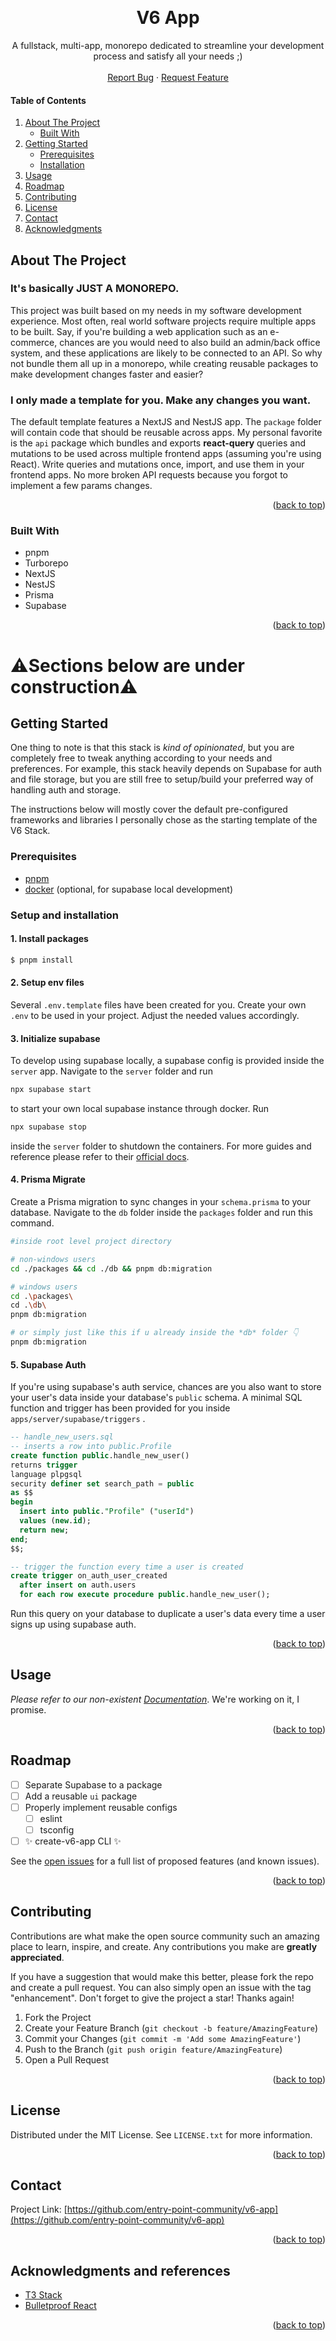 <!-- Improved compatibility of back to top link: See: https://github.com/othneildrew/Best-README-Template/pull/73 -->

<a name="readme-top"></a>

<!-- PROJECT LOGO -->
<br />
<div align="center">
  <!-- <a href="https://github.com/entry-point-community/v6-app">
    <img src="images/logo.png" alt="Logo" width="80" height="80">
  </a> -->

<h1 align="center">V6 App</h1>

  <p align="center">
    A fullstack, multi-app, monorepo dedicated to streamline your development process and satisfy all your needs ;)
    <br />
    <!-- <a href="https://github.com/entry-point-community/v6-app"><strong>Explore the docs »</strong></a>
    <br /> -->
    <br />
    <a href="https://github.com/entry-point-community/v6-app/issues">Report Bug</a>
    ·
    <a href="https://github.com/entry-point-community/v6-app/issues">Request Feature</a>
  </p>
</div>

<!-- TABLE OF CONTENTS -->
<h4>Table of Contents</h4>
<ol>
  <li>
    <a href="#about-the-project">About The Project</a>
    <ul>
      <li><a href="#built-with">Built With</a></li>
    </ul>
  </li>
  <li>
    <a href="#getting-started">Getting Started</a>
    <ul>
      <li><a href="#prerequisites">Prerequisites</a></li>
      <li><a href="#installation">Installation</a></li>
    </ul>
  </li>
  <li><a href="#usage">Usage</a></li>
  <li><a href="#roadmap">Roadmap</a></li>
  <li><a href="#contributing">Contributing</a></li>
  <li><a href="#license">License</a></li>
  <li><a href="#contact">Contact</a></li>
  <li><a href="#acknowledgments">Acknowledgments</a></li>
</ol>

<!-- ABOUT THE PROJECT -->

## About The Project

### It's basically JUST A MONOREPO.

This project was built based on my needs in my software development experience. Most often, real world software projects require multiple apps to be built. Say, if you're building a web application such as an e-commerce, chances are you would need to also build an admin/back office system, and these applications are likely to be connected to an API. So why not bundle them all up in a monorepo, while creating reusable packages to make development changes faster and easier?

### I only made a template for you. Make any changes you want.

The default template features a NextJS and NestJS app. The `package` folder will contain code that should be reusable across apps. My personal favorite is the `api` package which bundles and exports **react-query** queries and mutations to be used across multiple frontend apps (assuming you're using React). Write queries and mutations once, import, and use them in your frontend apps. No more broken API requests because you forgot to implement a few params changes.

<p align="right">(<a href="#readme-top">back to top</a>)</p>

### Built With

- pnpm
- Turborepo
- NextJS
- NestJS
- Prisma
- Supabase

<p align="right">(<a href="#readme-top">back to top</a>)</p>

# ⚠️Sections below are under construction⚠️

<!-- GETTING STARTED -->

## Getting Started

One thing to note is that this stack is _kind of opinionated_, but you are completely free to tweak anything according to your needs and preferences. For example, this stack heavily depends on Supabase for auth and file storage, but you are still free to setup/build your preferred way of handling auth and storage.

The instructions below will mostly cover the default pre-configured frameworks and libraries I personally chose as the starting template of the V6 Stack.

### Prerequisites

- [pnpm](https://pnpm.io/installation)
- [docker](https://www.docker.com/) (optional, for supabase local development)

### Setup and installation

#### 1. Install packages

```sh
$ pnpm install
```

#### 2. Setup env files

Several `.env.template` files have been created for you. Create your own `.env` to be used in your project. Adjust the needed values accordingly.

#### 3. Initialize supabase

To develop using supabase locally, a supabase config is provided inside the `server` app. Navigate to the `server` folder and run

```sh
npx supabase start
```

to start your own local supabase instance through docker. Run

```sh
npx supabase stop
```

inside the `server` folder to shutdown the containers. For more guides and reference please refer to their [official docs](https://supabase.com/docs/guides/cli/local-development).

#### 4. Prisma Migrate

Create a Prisma migration to sync changes in your `schema.prisma` to your database. Navigate to the `db` folder inside the `packages` folder and run this command.

```sh
#inside root level project directory

# non-windows users
cd ./packages && cd ./db && pnpm db:migration

# windows users
cd .\packages\
cd .\db\
pnpm db:migration
```

```sh
# or simply just like this if u already inside the *db* folder 👇
pnpm db:migration
```

#### 5. Supabase Auth

If you're using supabase's auth service, chances are you also want to store your user's data inside your database's `public` schema. A minimal SQL function and trigger has been provided for you inside `apps/server/supabase/triggers` .

```sql
-- handle_new_users.sql
-- inserts a row into public.Profile
create function public.handle_new_user()
returns trigger
language plpgsql
security definer set search_path = public
as $$
begin
  insert into public."Profile" ("userId")
  values (new.id);
  return new;
end;
$$;

-- trigger the function every time a user is created
create trigger on_auth_user_created
  after insert on auth.users
  for each row execute procedure public.handle_new_user();

```

Run this query on your database to duplicate a user's data every time a user signs up using supabase auth.

<p align="right">(<a href="#readme-top">back to top</a>)</p>

<!-- USAGE EXAMPLES -->

## Usage

_Please refer to our non-existent [Documentation](https://example.com)_. We're working on it, I promise.

<p align="right">(<a href="#readme-top">back to top</a>)</p>

<!-- ROADMAP -->

## Roadmap

- [ ] Separate Supabase to a package
- [ ] Add a reusable `ui` package
- [ ] Properly implement reusable configs
  - [ ] eslint
  - [ ] tsconfig
- [ ] ✨ create-v6-app CLI ✨

See the [open issues](https://github.com/entry-point-community/v6-app/issues) for a full list of proposed features (and known issues).

<p align="right">(<a href="#readme-top">back to top</a>)</p>

<!-- CONTRIBUTING -->

## Contributing

Contributions are what make the open source community such an amazing place to learn, inspire, and create. Any contributions you make are **greatly appreciated**.

If you have a suggestion that would make this better, please fork the repo and create a pull request. You can also simply open an issue with the tag "enhancement".
Don't forget to give the project a star! Thanks again!

1. Fork the Project
2. Create your Feature Branch (`git checkout -b feature/AmazingFeature`)
3. Commit your Changes (`git commit -m 'Add some AmazingFeature'`)
4. Push to the Branch (`git push origin feature/AmazingFeature`)
5. Open a Pull Request

<p align="right">(<a href="#readme-top">back to top</a>)</p>

<!-- LICENSE -->

## License

Distributed under the MIT License. See `LICENSE.txt` for more information.

<p align="right">(<a href="#readme-top">back to top</a>)</p>

<!-- CONTACT -->

## Contact

Project Link: [https://github.com/entry-point-community/v6-app](https://github.com/entry-point-community/v6-app)

<p align="right">(<a href="#readme-top">back to top</a>)</p>

<!-- ACKNOWLEDGMENTS -->

## Acknowledgments and references

- [T3 Stack](https://github.com/t3-oss/create-t3-app)
- [Bulletproof React](https://github.com/alan2207/bulletproof-react)

<p align="right">(<a href="#readme-top">back to top</a>)</p>

<!-- MARKDOWN LINKS & IMAGES -->
<!-- https://www.markdownguide.org/basic-syntax/#reference-style-links -->

[contributors-shield]: https://img.shields.io/github/contributors/entry-point-community/v6-app.svg?style=for-the-badge
[contributors-url]: https://github.com/entry-point-community/v6-app/graphs/contributors
[forks-shield]: https://img.shields.io/github/forks/entry-point-community/v6-app.svg?style=for-the-badge
[forks-url]: https://github.com/entry-point-community/v6-app/network/members
[stars-shield]: https://img.shields.io/github/stars/entry-point-community/v6-app.svg?style=for-the-badge
[stars-url]: https://github.com/entry-point-community/v6-app/stargazers
[issues-shield]: https://img.shields.io/github/issues/entry-point-community/v6-app.svg?style=for-the-badge
[issues-url]: https://github.com/entry-point-community/v6-app/issues
[license-shield]: https://img.shields.io/github/license/entry-point-community/v6-app.svg?style=for-the-badge
[license-url]: https://github.com/entry-point-community/v6-app/blob/master/LICENSE.txt
[linkedin-shield]: https://img.shields.io/badge/-LinkedIn-black.svg?style=for-the-badge&logo=linkedin&colorB=555
[linkedin-url]: https://linkedin.com/in/linkedin_username
[product-screenshot]: images/screenshot.png
[Next.js]: https://img.shields.io/badge/next.js-000000?style=for-the-badge&logo=nextdotjs&logoColor=white
[Next-url]: https://nextjs.org/
[React.js]: https://img.shields.io/badge/React-20232A?style=for-the-badge&logo=react&logoColor=61DAFB
[React-url]: https://reactjs.org/
[Vue.js]: https://img.shields.io/badge/Vue.js-35495E?style=for-the-badge&logo=vuedotjs&logoColor=4FC08D
[Vue-url]: https://vuejs.org/
[Angular.io]: https://img.shields.io/badge/Angular-DD0031?style=for-the-badge&logo=angular&logoColor=white
[Angular-url]: https://angular.io/
[Svelte.dev]: https://img.shields.io/badge/Svelte-4A4A55?style=for-the-badge&logo=svelte&logoColor=FF3E00
[Svelte-url]: https://svelte.dev/
[Laravel.com]: https://img.shields.io/badge/Laravel-FF2D20?style=for-the-badge&logo=laravel&logoColor=white
[Laravel-url]: https://laravel.com
[Bootstrap.com]: https://img.shields.io/badge/Bootstrap-563D7C?style=for-the-badge&logo=bootstrap&logoColor=white
[Bootstrap-url]: https://getbootstrap.com
[JQuery.com]: https://img.shields.io/badge/jQuery-0769AD?style=for-the-badge&logo=jquery&logoColor=white
[JQuery-url]: https://jquery.com
